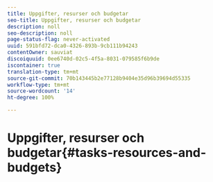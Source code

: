 ```yaml
---
title: Uppgifter, resurser och budgetar
seo-title: Uppgifter, resurser och budgetar
description: noll
seo-description: noll
page-status-flag: never-activated
uuid: 591bfd72-dca0-4326-893b-9cb111b94243
contentOwner: sauviat
discoiquuid: 0ee6740d-02c5-4f5a-8031-079585f6b9de
iscontainer: true
translation-type: tm+mt
source-git-commit: 70b143445b2e77128b9404e35d96b39694d55335
workflow-type: tm+mt
source-wordcount: '14'
ht-degree: 100%

---
```



# Uppgifter, resurser och budgetar{#tasks-resources-and-budgets}

